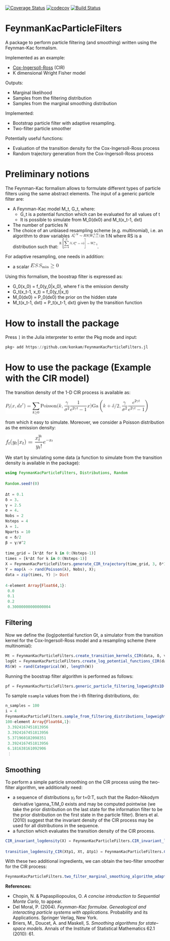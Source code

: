 [![Coverage Status](https://coveralls.io/repos/github/konkam/FeynmanKacParticleFilters.jl/badge.svg?branch=master)](https://coveralls.io/github/konkam/FeynmanKacParticleFilters.jl?branch=master)
[![codecov](https://codecov.io/gh/konkam/FeynmanKacParticleFilters.jl/branch/master/graph/badge.svg)](https://codecov.io/gh/konkam/FeynmanKacParticleFilters.jl)
[![Build Status](https://travis-ci.org/konkam/FeynmanKacParticleFilters.jl.svg?branch=master)](https://travis-ci.org/konkam/FeynmanKacParticleFilters.jl)

# FeynmanKacParticleFilters


A package to perform particle filtering (and smoothing) written using the Feynman-Kac formalism.

Implemented as an example:
- [Cox-Ingersoll-Ross](https://en.wikipedia.org/wiki/Cox%E2%80%93Ingersoll%E2%80%93Ross_model) (CIR)
- K dimensional Wright Fisher model

Outputs:
- Marginal likelihood
- Samples from the filtering distribution
- Samples from the marginal smoothing distribution

Implemented:
- Bootstrap particle filter with adaptive resampling.  
- Two-filter particle smoother

Potentially useful functions:
- Evaluation of the transition density for the Cox-Ingersoll-Ross process
- Random trajectory generation from the Cox-Ingersoll-Ross process

# Preliminary notions

The Feynman-Kac formalism allows to formulate different types of particle filters using the same abstract elements.
The input of a generic particle filter are:

- A Feynman-Kac model M_t, G_t, where:  
  - G_t is a potential function which can be evaluated for all values of t  
  - It is possible to simulate from M_0(dx0) and M_t(x_t-1, dxt)  
- The number of particles N  
- The choice of an unbiased resampling scheme (e.g. multinomial), i.e. an algorithm to draw variables <img src="Latex_equations/rs.gif" width="90"> in 1:N where RS is a distribution such that: <img src="Latex_equations/expect.gif" width="120">.

For adaptive resampling, one needs in addition:
- a scalar <img src="Latex_equations/ess.gif" width="90">

Using this formalism, the boostrap filter is expressed as:  
- G_0(x_0) = f_0(y_0|x_0), where f is the emission density
- G_t(x_t-1, x_t) = f_0(y_t|x_t)  
- M_0(dx0) = P_0(dx0) the prior on the hidden state  
- M_t(x_t-1, dxt) = P_t(x_t-1, dxt) given by the transition function



# How to install the package

Press `]` in the Julia interpreter to enter the Pkg mode and input:

```julia
pkg> add https://github.com/konkam/FeynmanKacParticleFilters.jl
```

# How to use the package (Example with the CIR model)
<!-- P_t(x, dx') = \sum_{k \ge 0}\text{Poisson}(k, \frac{\gamma}{\sigma^2}\frac{1}{e^{2\gamma t}-1}x)\text{Ga}\left(k+\delta/2,  \frac{\gamma}{\sigma^2}\frac{e^{2\gamma t}}{e^{2\gamma t}-1}\right ) -->

The transition density of the 1-D CIR process is available as:


<img src="Latex_equations/CIR_trans.gif" width="450">

from which it easy to simulate.
Moreover, we consider a Poisson distribution as the emission density:

<!-- f_t(y_t|x_t) = \frac{x_t^{y_t}}{y_t!}e^{-x_t} -->

<img src="Latex_equations/poisson_dens.gif" width="150">


We start by simulating some data (a function to simulate from the transition density is available in the package):

```julia
using FeynmanKacParticleFilters, Distributions, Random

Random.seed!(0)

Δt = 0.1
δ = 3.
γ = 2.5
σ = 4.
Nobs = 2
Nsteps = 4
λ = 1.
Nparts = 10
α = δ/2
β = γ/σ^2

time_grid = [k*Δt for k in 0:(Nsteps-1)]
times = [k*Δt for k in 0:(Nsteps-1)]
X = FeynmanKacParticleFilters.generate_CIR_trajectory(time_grid, 3, δ*1.2, γ/1.2, σ*0.7)
Y = map(λ -> rand(Poisson(λ), Nobs), X);
data = zip(times, Y) |> Dict

4-element Array{Float64,1}:
 0.0
 0.1
 0.2
 0.30000000000000004
```

## Filtering

Now we define the (log)potential function Gt,  a simulator from the transition kernel for the Cox-Ingersoll-Ross model and a resampling scheme (here multinomial):

```julia
Mt = FeynmanKacParticleFilters.create_transition_kernels_CIR(data, δ, γ, σ)
logGt = FeynmanKacParticleFilters.create_log_potential_functions_CIR(data)
RS(W) = rand(Categorical(W), length(W))
```

Running the boostrap filter algorithm is performed as follows:


```julia
pf = FeynmanKacParticleFilters.generic_particle_filtering_logweights1D(Mt, logGt, Nparts, RS)
```

To sample `nsample` values from the i-th filtering distributions, do:

```julia
n_samples = 100
i = 4
FeynmanKacParticleFilters.sample_from_filtering_distributions_logweights1D(pf, n_samples, i)
100-element Array{Float64,1}:
 3.3924167451813956
 3.3924167451813956
 5.371960182098351
 3.3924167451813956
 6.181638161092906
 ⋮
```

 ## Smoothing

 To perform a simple particle smoothing on the CIR process using the two-filter algorithm, we additionally need:
 - a sequence of distributions $\gamma_t$ for t=0:T, such that the Radon-Nikodym derivative \ganna_T/M_0 exists and may be computed pointwise   (we take the prior distribution on the last state for the information filter to be the prior distribution on the first state in the particle filter). Briers et al. (2010) suggest that the invariant density of the CIR process may be used for all distributions in the sequence.
 - a function which evaluates the transition density of the CIR process.

 ```julia
 CIR_invariant_logdensity(X) = FeynmanKacParticleFilters.CIR_invariant_logdensity(X, δ, γ, σ)

 transition_logdensity_CIR(Xtp1, Xt, Δtp1) = FeynmanKacParticleFilters.CIR_transition_logdensity(Xtp1, Xt, Δtp1, δ, γ, σ)
 ```

With these two additional ingredients, we can obtain the two-filter smoother for the CIR process:

```julia
FeynmanKacParticleFilters.two_filter_marginal_smoothing_algorithm_adaptive_resampling_logweights(Mt, logGt, 100, RS, transition_logdensity_CIR, CIR_invariant_logdensity)
```

**References:**

- Chopin, N. & Papaspiliopoulos, O. *A concise introduction to Sequential Monte Carlo*, to appear.
- Del Moral, P. (2004). *Feynman-Kac formulae. Genealogical and interacting particle
systems with applications.* Probability and its Applications. Springer Verlag, New
York.  
- Briers, M., Doucet, A. and Maskell, S. *Smoothing algorithms for state–space models.* Annals of the Institute of Statistical Mathematics 62.1 (2010): 61.
